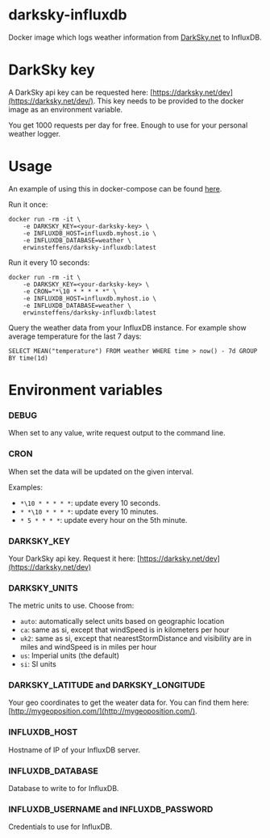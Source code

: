 # darksky-influxdb

Docker image which logs weather information from [DarkSky.net](https://darksky.net) to InfluxDB.

# DarkSky key

A DarkSky api key can be requested here: [https://darksky.net/dev](https://darksky.net/dev/). This key needs to be provided to the docker image as an environment variable. 

You get 1000 requests per day for free. Enough to use for your personal weather logger.

# Usage

An example of using this in docker-compose can be found [here](https://github.com/ErwinSteffens/server/blob/master/docker-compose.yml).

Run it once:

```
docker run -rm -it \
    -e DARKSKY_KEY=<your-darksky-key> \
    -e INFLUXDB_HOST=influxdb.myhost.io \
    -e INFLUXDB_DATABASE=weather \
    erwinsteffens/darksky-influxdb:latest
```

Run it every 10 seconds:

```
docker run -rm -it \
    -e DARKSKY_KEY=<your-darksky-key> \
    -e CRON="*\10 * * * * *" \
    -e INFLUXDB_HOST=influxdb.myhost.io \
    -e INFLUXDB_DATABASE=weather \
    erwinsteffens/darksky-influxdb:latest
```

Query the weather data from your InfluxDB instance. For example show average temperature for the last 7 days:

`SELECT MEAN("temperature") FROM weather WHERE time > now() - 7d GROUP BY time(1d)`

# Environment variables

### DEBUG

When set to any value, write request output to the command line.

### CRON

When set the data will be updated on the given interval.

Examples:
* `*\10 * * * * *`: update every 10 seconds.
* `* *\10 * * * *`: update every 10 minutes.
* `* 5 * * * *`: update every hour on the 5th minute.

### DARKSKY_KEY

Your DarkSky api key. Request it here: [https://darksky.net/dev](https://darksky.net/dev)

### DARKSKY_UNITS 

The metric units to use. Choose from: 
* `auto`: automatically select units based on geographic location
* `ca`: same as si, except that windSpeed is in kilometers per hour
* `uk2`: same as si, except that nearestStormDistance and visibility are in miles and windSpeed is in miles per hour
* `us`: Imperial units (the default)
* `si`: SI units

### DARKSKY_LATITUDE and DARKSKY_LONGITUDE

Your geo coordinates to get the weater data for. You can find them here: [http://mygeoposition.com/](http://mygeoposition.com/).

### INFLUXDB_HOST

Hostname of IP of your InfluxDB server.

### INFLUXDB_DATABASE

Database to write to for InfluxDB.

### INFLUXDB_USERNAME and INFLUXDB_PASSWORD

Credentials to use for InfluxDB.
